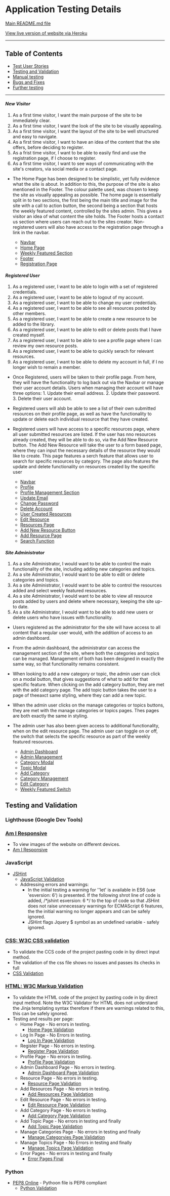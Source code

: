 # Application Testing Details

[Main README.md file](/README.md)

[View live version of website via Heroku](https://tech-growth-mindset.herokuapp.com/)

---

## Table of Contents 
* [Test User Stories](#test-user-stories)
* [Testing and Validation](#testing-and-validation) 
* [Manual testing](#manual-testing)
* [Bugs and Fixes](#bugs-and-fixes)
* [Further testing](#further-testing)

---

#### *New Visitor*
1. As a first time visitor, I want the main purpose of the site to be immediately clear.
2. As a first time visitor, I want the look of the site to be visually appealing.
3. As a first time visitor, I want the layout of the site to be well structured and easy to navigate.
4. As a first time visitor, I want to have an idea of the content that the site offers, before deciding to register.
5. As a frist time visitor, I want to be able to easily find and use the registration page, if I choose to register.
6. As a first time visitor, I want to see ways of communicating with the site's creators, via social media or a contact page.

- The Home Page has been designed to be simplistic, yet fully evidence what the site is about. In addition to this, the purpose of the site is also mentioned in the Footer. The colour palette used, was chosen to keep the site as visually appealing as possible. The home page is essentially split in to two sections, the first being the main title and image for the site with a call to action button, the second being a section that hosts the weekly featured content, controlled by the sites admin. This gives a visitor an idea of what content the site holds. The Footer hosts a contact us section where users can reach out to the sites creator. Non-registered users will also have access to the registration page through a link in the navbar.

    - [Navbar](/documentation/images/testing-images/navbar.png)
    - [Home Page](/documentation/images/testing-images/home-page.png)
    - [Weekly Featured Section](/documentation/images/testing-images/weekly-featured.png)
    - [Footer](/documentation/images/testing-images/footer.png)
    - [Registration Page](/documentation/images/testing-images/registration-page.png)

#### *Registered User*
1. As a registered user, I want to be able to login with a set of registered credentials.
2. As a registered user, I want to be able to logout of my account.
3. As a registered user, I want to be able to change my user credentials.
4. As a registered user, I want to be able to see all resources posted by other members.
5. As a registered user, I want to be able to create a new resource to be added to the library.
6. As a registered user, I want to be able to edit or delete posts that I have created myself.
7. As a registered user, I want to be able to see a profile page where I can review my own resource posts.
8. As a registered user, I want to be able to quickly serach for relevant resources.
9. As a registered user, I want to be able to delete my account in full, if I no longer wish to remain a member.

- Once Registered, users will be taken to their profile page. From here, they will have the functionality to log back out via the Navbar or manage their user account details. Users when managing their account will have three options: 1. Update their email address. 2. Update their password. 3. Delete their user account.
- Registered users will alsb be able to see a list of their own submitted resources on their profile page, as well as have the functionality to update or delete each individual resource that they have created.
- Registered users will have access to a specific resources page, where all user submitted resources are listed. If the user has nno resources already created, they will be able to do so, via the Add New Resource button. The Add New Resource will take the user to a form based page, where they can input the necessary details of the resource they would like to create. This page features a serch feature that allows user to search for specific resources by category. The page also features the update and delete functionality on resources created by the specific user

    - [Navbar](/documentation/images/testing-images/navbar.png)
    - [Profile](/documentation/images/testing-images/profile-page.png)
    - [Profile Management Section](/documentation/images/testing-images/profile-management.png)
    - [Update Email](/documentation/images/testing-images/update-email.png)
    - [Change Password](/documentation/images/testing-images/change-password.png)
    - [Delete Account](/documentation/images/testing-images/delete-account.png)
    - [User Created Resources](/documentation/images/testing-images/my-resources.png)
    - [Edit Resource](/documentation/images/testing-images/edit-resource-page.png)
    - [Resources Page](/documentation/images/testing-images/resources-page.png)
    - [Add New Resource Button](/documentation/images/testing-images/add-new-resource.png)
    - [Add Resource Page](/documentation/images/testing-images/add-resource.png)
    - [Search Function](/documentation/images/testing-images/search-box.png) 

#### *Site Administrator*
1. As a site Administrator, I would want to be able to control the main functionality of the site, including adding new categories and topics.
2. As a site Administrator, I would want to be able to edit or delete categories and topics.
3. As a site Administrator, I would want to be able to control the resources added and select weekly featured resources.
4. As a site Administrator, I would want to be able to view all resource posts added by users and delete where necessary, keeping the site up-to date.
5. As a site Administrator, I would want to be able to add new users or delete users who have issues with functionality.

- Users registered as the administrator for the site will have access to all content that a reqular user would, with the addition of access to an admin dashboard.
- From the admin dashboard, the administrator can access the management section of the site, where both the categories and topics can be managed. Management of both has been designed in exactly the same way, so that functionality remains consistent.
- When looking to add a new category or topic, the admin user can click on a modal button, that gives suggestions of what to add for that specific feature. When clicking on the add category button, they are met with the add category page. The add topic button takes the user to a page of theeaxct same styling, where they can add a new topic.
- When the admin user clicks on the manage categories or topics buttons, they are met with the manage categories or topics pages. Thes pages are both exactly the same in styling.
- The admin user has also been given access to additional functionality, when on the edit resource page. The admin user can toggle on or off, the switch that selects the specific resource as part of the weekly featured resources.

    - [Admin Dashboard](/documentation/images/testing-images/admin-dashboard.png)
    - [Admin Management](/documentation/images/testing-images/admin-management.png)
    - [Category Modal](/documentation/images/testing-images/category-modal.png)
    - [Topic Modal](/documentation/images/testing-images/topic-modal.png)
    - [Add Category](/documentation/images/testing-images/add-category.png)
    - [Category Management](/documentation/images/testing-images/category-management.png)
    - [Edit Category](/documentation/images/testing-images/edit-category.png)
    - [Weekly Featured Switch](/documentation/images/testing-images/weekly-featured-toggle.png)


## Testing and Validation

### Lighthouse (Google Dev Tools)



### [Am I Responsive](http://ami.responsivedesign.is/)
- To view images of the website on different devices.
- [Am I Responsive ](/documentation/images/testing-images/am-I-responsive-home.png)

### JavaScript
- [JSHint](https://jshint.com/)
   - [JavaScript Validation](/documentation/images/testing-images/jshint.png)
   - Addressing errors and warnings: 
      - In the initial testing a warning for ''let' is available in ES6 (use 'esversion: 6') is presented. If the following shrot line of code is added, /*jshint esversion: 6 */ to the top of code so that JSHint does not raise unnecessary warnings for ECMAScript 6 features, the the initial warning no longer appears and can be safely ignored.
      - JSHint flags Jquery $ symbol as an undefined variable - safely ignored. 

### [CSS: W3C CSS validation](https://jigsaw.w3.org/css-validator/)
- To validate the CCS code of the project pasting code in by direct input method.
- The validation of the css file shows no issues and passes its checks in full
- [CSS Validation](/documentation/images/testing-images/css-validation.png)

### [HTML: W3C Markup Validation](https://validator.w3.org/)
- To validate the HTML code of the project by pasting code in by direct input method. Note the W3C Validator for HTML does not understand the Jinja templating syntax therefore if there are warnings related to this, this can be safely ignored.
- Testing and results per page:
   - Home Page - No errors in testing.
      - [Home Page Validation](/documentation/images/testing-images/home-page-validation.png)
   - Log In Page - No Errors in testing.
      - [Log In Page Validation](/documentation/images/testing-images/login-page-validation.png)
   - Register Page - No errors in testing.
      - [Register Page Validation](/documentation/images/testing-images/register-page-validation.png)
   - Profile Page - No errors in testing.
      - [Profile Page Validation](/documentation/images/testing-images/profile-page-validation.png)
   - Admin Dashboard Page - No errors in testing.
      - [Admin Dashboard Page Validation](/documentation/images/testing-images/admin-page-validation.png)
   - Resource Page - No errors in testing.
      - [Resource Page Validation](/documentation/images/testing-images/resource-page-validation.png)
   - Add Resources Page - No errors in testing.
      - [Add Resources Page Validation](/documentation/images/testing-images/add-resource-validation.png)
   - Edit Resource Page - No errors in testing.
      - [Edit Resource Page Validation](#)
   - Add Category Page - No errors in testing.
      - [Add Category Page Validation](/documentation/images/testing-images/add-category-validation.png)
   - Add Topic Page - No errors in testing and finally
      - [Add Topic Page Validation](/documentation/images/testing-images/add-topic-validation.png)
   - Manage Categories Page - No errors in testing and finally
      - [Manage Categoryies Page Validation](/documentation/images/testing-images/manage-categories-validation.png)
   - Manage Topics Page - No Errors in testing and finally
      - [Manage Topics Page Validation](/documentation/images/testing-images/manage-topics-validation.png)
   - Error Pages - No errors in testing and finally
      - [Error Pages Final](/documentation/images/validator_screenshots/html_validator_404_page_test.png)

### Python
- [PEP8 Online](http://pep8online.com/) - Pythoon file is PEP8 compliant
   - [Python Validation](/documentation/images/validator_screenshots/python_pep8online_final.png)